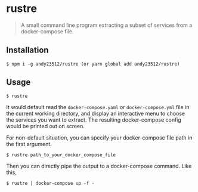 # rustre
> A small command line program extracting a subset of services from a docker-compose file.

## Installation
```shell
$ npm i -g andy23512/rustre (or yarn global add andy23512/rustre)
```

## Usage
```shell
$ rustre
```
It would default read the `docker-compose.yaml` or `docker-compose.yml` file in the current working directory, and display an interactive menu to choose the services you want to extract. The resulting docker-compose config would be printed out on screen.

For non-default situation, you can specify your docker-compose file path in the first argument.
```shell
$ rustre path_to_your_docker_compose_file
```

Then you can directly pipe the output to a docker-compose command. Like this,
```shell
$ rustre | docker-compose up -f -
```
